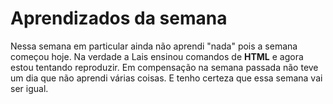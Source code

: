 # Aprendizados da semana

Nessa semana em particular ainda não aprendi "nada" pois a semana começou hoje. Na verdade a Lais ensinou comandos de **HTML** e agora estou tentando reproduzir. Em compensação na semana passada não teve um dia que não aprendi várias coisas. E tenho certeza que essa semana vai ser igual.